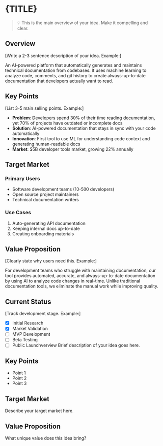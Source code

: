 # {TITLE}

> 💡 This is the main overview of your idea. Make it compelling and clear.

## Overview
[Write a 2-3 sentence description of your idea. Example:]

An AI-powered platform that automatically generates and maintains technical documentation from codebases. It uses machine learning to analyze code, comments, and git history to create always-up-to-date documentation that developers actually want to read.

## Key Points
[List 3-5 main selling points. Example:]

- **Problem**: Developers spend 30% of their time reading documentation, yet 70% of projects have outdated or incomplete docs
- **Solution**: AI-powered documentation that stays in sync with your code automatically
- **Innovation**: First tool to use ML for understanding code context and generating human-readable docs
- **Market**: $5B developer tools market, growing 22% annually

## Target Market

### Primary Users
- Software development teams (10-500 developers)
- Open source project maintainers
- Technical documentation writers

### Use Cases
1. Auto-generating API documentation
2. Keeping internal docs up-to-date
3. Creating onboarding materials

## Value Proposition
[Clearly state why users need this. Example:]

For development teams who struggle with maintaining documentation, our tool provides automated, accurate, and always-up-to-date documentation by using AI to analyze code changes in real-time. Unlike traditional documentation tools, we eliminate the manual work while improving quality.

## Current Status
[Track development stage. Example:]

- [x] Initial Research
- [x] Market Validation
- [ ] MVP Development
- [ ] Beta Testing
- [ ] Public Launchverview
Brief description of your idea goes here.

## Key Points
- Point 1
- Point 2
- Point 3

## Target Market
Describe your target market here.

## Value Proposition
What unique value does this idea bring?
